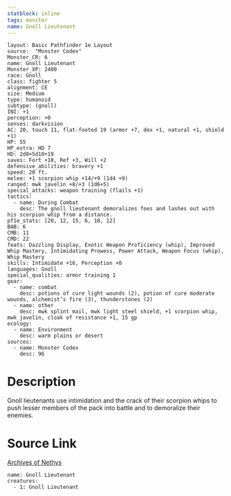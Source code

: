 ```yaml
---
statblock: inline
tags: monster
name: Gnoll Lieutenant
---
```

```statblock
layout: Basic Pathfinder 1e Layout
source:  "Monster Codex"
Monster_CR: 6
name: Gnoll Lieutenant
Monster_XP: 2400
race: Gnoll
class: fighter 5
alignment: CE
size: Medium
type: humanoid
subtype: (gnoll)
INI: +1
perception: +0
senses: darkvision
AC: 20, touch 11, flat-footed 19 (armor +7, dex +1, natural +1, shield +1)
HP: 55
HP_extra: HD 7
HD: 2d8+5d10+19
saves: Fort +10, Ref +3, Will +2
defensive_abilities: bravery +1
speed: 20 ft.
melee: +1 scorpion whip +14/+9 (1d4 +9)
ranged: mwk javelin +8/+3 (1d6+5)
special_attacks: weapon training (flails +1)
tactics:
  - name: During Combat
    desc: The gnoll lieutenant demoralizes foes and lashes out with his scorpion whip from a distance.
pf1e_stats: [20, 12, 15, 6, 10, 12]
BAB: 6
CMB: 11
CMD: 22
feats: Dazzling Display, Exotic Weapon Proficiency (whip), Improved Whip Mastery, Intimidating Prowess, Power Attack, Weapon Focus (whip), Whip Mastery
skills: Intimidate +16, Perception +0
languages: Gnoll
special_qualities: armor training 1
gear:
  - name: combat
    desc: potions of cure light wounds (2), potion of cure moderate wounds, alchemist’s fire (3), thunderstones (2)
  - name: other
    desc: mwk splint mail, mwk light steel shield, +1 scorpion whip, mwk javelin, cloak of resistance +1, 15 gp
ecology:
  - name: Environment
    desc: warm plains or desert
sources:
  - name: Monster Codex
    desc: 96
```
# Description
Gnoll lieutenants use intimidation and the crack of their scorpion whips to push lesser members of the pack into battle and to demoralize their enemies.
# Source Link
[Archives of Nethys](https://aonprd.com/MonsterDisplay.aspx?ItemName=Gnoll%20Lieutenant)
```encounter-table
name: Gnoll Lieutenant
creatures:
  - 1: Gnoll Lieutenant
```
